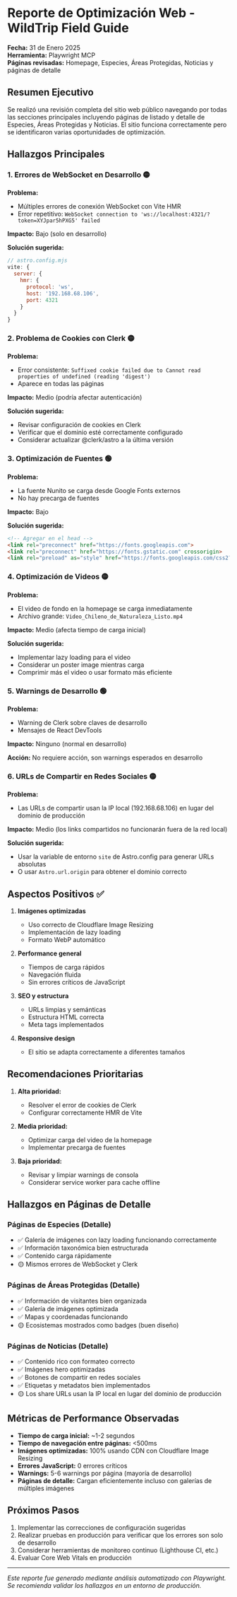 # Reporte de Optimización Web - WildTrip Field Guide

**Fecha:** 31 de Enero 2025  
**Herramienta:** Playwright MCP  
**Páginas revisadas:** Homepage, Especies, Áreas Protegidas, Noticias y páginas de detalle

## Resumen Ejecutivo

Se realizó una revisión completa del sitio web público navegando por todas las secciones principales incluyendo páginas de listado y detalle de Especies, Áreas Protegidas y Noticias. El sitio funciona correctamente pero se identificaron varias oportunidades de optimización.

## Hallazgos Principales

### 1. Errores de WebSocket en Desarrollo 🟡

**Problema:**
- Múltiples errores de conexión WebSocket con Vite HMR
- Error repetitivo: `WebSocket connection to 'ws://localhost:4321/?token=XYJpar5hPXG5' failed`

**Impacto:** Bajo (solo en desarrollo)

**Solución sugerida:**
```javascript
// astro.config.mjs
vite: {
  server: {
    hmr: {
      protocol: 'ws',
      host: '192.168.68.106',
      port: 4321
    }
  }
}
```

### 2. Problema de Cookies con Clerk 🟡

**Problema:**
- Error consistente: `Suffixed cookie failed due to Cannot read properties of undefined (reading 'digest')`
- Aparece en todas las páginas

**Impacto:** Medio (podría afectar autenticación)

**Solución sugerida:**
- Revisar configuración de cookies en Clerk
- Verificar que el dominio esté correctamente configurado
- Considerar actualizar @clerk/astro a la última versión

### 3. Optimización de Fuentes 🟢

**Problema:**
- La fuente Nunito se carga desde Google Fonts externos
- No hay precarga de fuentes

**Impacto:** Bajo

**Solución sugerida:**
```html
<!-- Agregar en el head -->
<link rel="preconnect" href="https://fonts.googleapis.com">
<link rel="preconnect" href="https://fonts.gstatic.com" crossorigin>
<link rel="preload" as="style" href="https://fonts.googleapis.com/css2?family=Nunito:wght@400;500;600;700&display=swap">
```

### 4. Optimización de Videos 🟡

**Problema:**
- El video de fondo en la homepage se carga inmediatamente
- Archivo grande: `Video_Chileno_de_Naturaleza_Listo.mp4`

**Impacto:** Medio (afecta tiempo de carga inicial)

**Solución sugerida:**
- Implementar lazy loading para el video
- Considerar un poster image mientras carga
- Comprimir más el video o usar formato más eficiente

### 5. Warnings de Desarrollo 🟢

**Problema:**
- Warning de Clerk sobre claves de desarrollo
- Mensajes de React DevTools

**Impacto:** Ninguno (normal en desarrollo)

**Acción:** No requiere acción, son warnings esperados en desarrollo

### 6. URLs de Compartir en Redes Sociales 🟡

**Problema:**
- Las URLs de compartir usan la IP local (192.168.68.106) en lugar del dominio de producción

**Impacto:** Medio (los links compartidos no funcionarán fuera de la red local)

**Solución sugerida:**
- Usar la variable de entorno `site` de Astro.config para generar URLs absolutas
- O usar `Astro.url.origin` para obtener el dominio correcto

## Aspectos Positivos ✅

1. **Imágenes optimizadas**
   - Uso correcto de Cloudflare Image Resizing
   - Implementación de lazy loading
   - Formato WebP automático

2. **Performance general**
   - Tiempos de carga rápidos
   - Navegación fluida
   - Sin errores críticos de JavaScript

3. **SEO y estructura**
   - URLs limpias y semánticas
   - Estructura HTML correcta
   - Meta tags implementados

4. **Responsive design**
   - El sitio se adapta correctamente a diferentes tamaños

## Recomendaciones Prioritarias

1. **Alta prioridad:**
   - Resolver el error de cookies de Clerk
   - Configurar correctamente HMR de Vite

2. **Media prioridad:**
   - Optimizar carga del video de la homepage
   - Implementar precarga de fuentes

3. **Baja prioridad:**
   - Revisar y limpiar warnings de consola
   - Considerar service worker para cache offline

## Hallazgos en Páginas de Detalle

### Páginas de Especies (Detalle)
- ✅ Galería de imágenes con lazy loading funcionando correctamente
- ✅ Información taxonómica bien estructurada
- ✅ Contenido carga rápidamente
- 🟡 Mismos errores de WebSocket y Clerk

### Páginas de Áreas Protegidas (Detalle)
- ✅ Información de visitantes bien organizada
- ✅ Galería de imágenes optimizada
- ✅ Mapas y coordenadas funcionando
- 🟡 Ecosistemas mostrados como badges (buen diseño)

### Páginas de Noticias (Detalle)
- ✅ Contenido rico con formateo correcto
- ✅ Imágenes hero optimizadas
- ✅ Botones de compartir en redes sociales
- ✅ Etiquetas y metadatos bien implementados
- 🟡 Los share URLs usan la IP local en lugar del dominio de producción

## Métricas de Performance Observadas

- **Tiempo de carga inicial:** ~1-2 segundos
- **Tiempo de navegación entre páginas:** <500ms
- **Imágenes optimizadas:** 100% usando CDN con Cloudflare Image Resizing
- **Errores JavaScript:** 0 errores críticos
- **Warnings:** 5-6 warnings por página (mayoría de desarrollo)
- **Páginas de detalle:** Cargan eficientemente incluso con galerías de múltiples imágenes

## Próximos Pasos

1. Implementar las correcciones de configuración sugeridas
2. Realizar pruebas en producción para verificar que los errores son solo de desarrollo
3. Considerar herramientas de monitoreo continuo (Lighthouse CI, etc.)
4. Evaluar Core Web Vitals en producción

---

*Este reporte fue generado mediante análisis automatizado con Playwright. Se recomienda validar los hallazgos en un entorno de producción.*